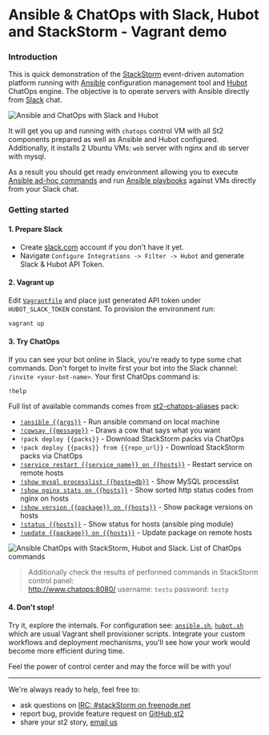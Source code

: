 Ansible & ChatOps with Slack, Hubot and StackStorm - Vagrant demo
===========

### Introduction
This is quick demonstration of the [StackStorm](http://stackstorm.com/) event-driven automation platform running with [Ansible](http://ansible.com/) configuration management tool and [Hubot](https://hubot.github.com/) ChatOps engine. The objective is to operate servers with Ansible directly from [Slack](http://slack.com/) chat.

![Ansible and ChatOps with Slack and Hubot](http://i.imgur.com/HWN8T78.png)

It will get you up and running with `chatops` control VM with all St2 components prepared as well as Ansible and Hubot configured.
Additionally, it installs 2 Ubuntu VMs: `web` server with nginx and `db` server with mysql.

As a result you should get ready environment allowing you to execute [Ansible ad-hoc commands](http://docs.ansible.com/intro_adhoc.html) and run [Ansible playbooks](http://docs.ansible.com/playbooks.html) against VMs directly from your Slack chat.

### Getting started

#### 1. Prepare Slack
* Create [slack.com](http://slack.com/) account if you don't have it yet.
* Navigate `Configure Integrations -> Filter -> Hubot` and generate Slack & Hubot API Token.

#### 2. Vagrant up
Edit [`Vagrantfile`](Vagrantfile#L5) and place just generated API token under `HUBOT_SLACK_TOKEN` constant.
To provision the environment run:
```sh
vagrant up
```

#### 3. Try ChatOps
If you can see your bot online in Slack, you're ready to type some chat commands. Don't forget to invite first your bot into the Slack channel: `/invite <your-bot-name>`. Your first ChatOps command is: 
```
!help
```

Full list of available commands comes from [st2-chatops-aliases](https://github.com/armab/st2-chatops-aliases) pack:
* [`!ansible {{args}}`](http://i.imgur.com/pk3xouo.png) - Run ansible command on local machine
* [`!cowsay {{message}}`](http://i.imgur.com/ziIh0sZ.png) - Draws a cow that says what you want
* `!pack deploy {{packs}}` - Download StackStorm packs via ChatOps
* `!pack deploy {{packs}} from {{repo_url}}` - Download StackStorm packs via ChatOps
* [`!service restart {{service_name}} on {{hosts}}`](http://i.imgur.com/xVyl6xW.png) - Restart service on remote hosts
* [`!show mysql processlist {{hosts=db}}`](http://i.imgur.com/6YNy3GJ.png) - Show MySQL processlist
* [`!show nginx stats on {{hosts}}`](http://i.imgur.com/Sc5wm7m.png) - Show sorted http status codes from nginx on hosts
* [`!show version {{package}} on {{hosts}}`](http://i.imgur.com/RnUqEUb.png) - Show package versions on hosts
* [`!status {{hosts}}`](http://i.imgur.com/fak6ZP7.png) - Show status for hosts (ansible ping module)
* [`!update {{package}} on {{hosts}}`](http://i.imgur.com/ziIh0sZ.png) - Update package on remote hosts

![Ansible ChatOps with StackStorm, Hubot and Slack. List of ChatOps commands](http://i.imgur.com/bspyYZ7.png)
> Additionally check the results of performed commands in StackStorm control panel:  
http://www.chatops:8080/
username: `testu`
password: `testp`

#### 4. Don't stop!
Try it, explore the internals. For configuration see: [`ansible.sh`](ansible.sh), [`hubot.sh`](hubot.sh) which are usual Vagrant shell provisioner scripts.
Integrate your custom workflows and deployment mechanisms, you'll see how your work would become more efficient during time.

Feel the power of control center and may the force will be with you!

----
We're always ready to help, feel free to:
* ask questions on [IRC: #stackStorm on freenode.net](http://webchat.freenode.net/?channels=stackstorm)
* report bug, provide feature request on [GitHub st2](https://github.com/StackStorm/st2)
* share your st2 story, [email us](mailto:support@stackstorm.com)
